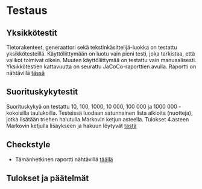 # Testaus

## Yksikkötestit
Tietorakenteet, generaattori sekä tekstinkäsittelijä-luokka on testattu yksikkötesteillä. Käyttöliittymään on luotu vain pieni testi, joka tarkistaa, että valikot toimivat oikein. Muuten käyttöliittymää on testattu vain manuaalisesti. Yksikkötestien kattavuutta on seurattu JaCoCo-raporttien avulla. Raportti on nähtävillä [tässä](https://github.com/TuuliTG/tiralabra-markov-musageneraattori/blob/master/tiralabra-markov-musageneraattori/kuvatJaTestitulokset/JaCoCo%20raportti.png)

## Suorituskykytestit
Suorituskykyä on testattu 10, 100, 1000, 10 000, 100 000 ja 1000 000 -kokoisilla taulukoilla. Testeissä luodaan satunnainen lista alkioita (nuotteja), jotka lisätään triehen halutulla Markovin ketjun asteella. 
Tulokset 4.asteen Markovin ketjulla lisäykseen ja hakuun löytyvät [tästä](https://github.com/TuuliTG/tiralabra-markov-musageneraattori/blob/master/tiralabra-markov-musageneraattori/kuvatJaTestitulokset/Suorituskykytestien%20tuloksia.png)

## Checkstyle
* Tämänhetkinen raportti nähtävillä [täällä](https://github.com/TuuliTG/tiralabra-markov-musageneraattori/blob/master/tiralabra-markov-musageneraattori/kuvatJaTestitulokset/CheckStyleRaportti2509.png)

## Tulokset ja päätelmät